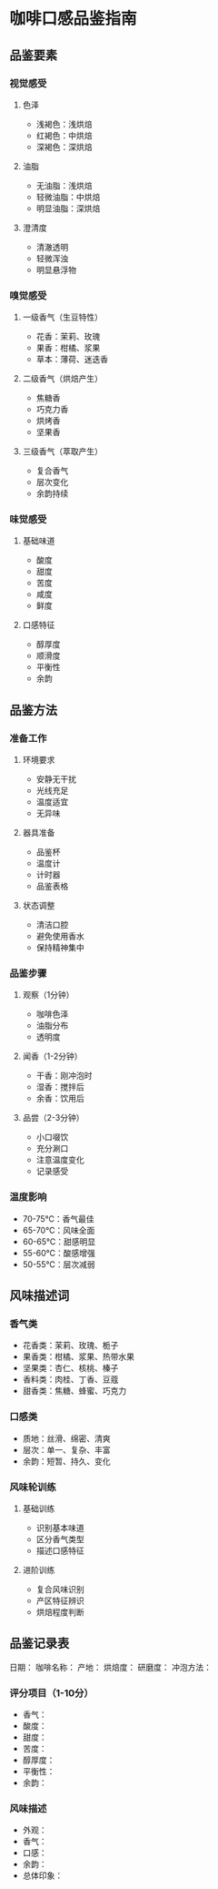 # 咖啡口感品鉴指南

## 品鉴要素

### 视觉感受
1. 色泽
   - 浅褐色：浅烘焙
   - 红褐色：中烘焙
   - 深褐色：深烘焙

2. 油脂
   - 无油脂：浅烘焙
   - 轻微油脂：中烘焙
   - 明显油脂：深烘焙

3. 澄清度
   - 清澈透明
   - 轻微浑浊
   - 明显悬浮物

### 嗅觉感受
1. 一级香气（生豆特性）
   - 花香：茉莉、玫瑰
   - 果香：柑橘、浆果
   - 草本：薄荷、迷迭香

2. 二级香气（烘焙产生）
   - 焦糖香
   - 巧克力香
   - 烘烤香
   - 坚果香

3. 三级香气（萃取产生）
   - 复合香气
   - 层次变化
   - 余韵持续

### 味觉感受
1. 基础味道
   - 酸度
   - 甜度
   - 苦度
   - 咸度
   - 鲜度

2. 口感特征
   - 醇厚度
   - 顺滑度
   - 平衡性
   - 余韵

## 品鉴方法

### 准备工作
1. 环境要求
   - 安静无干扰
   - 光线充足
   - 温度适宜
   - 无异味

2. 器具准备
   - 品鉴杯
   - 温度计
   - 计时器
   - 品鉴表格

3. 状态调整
   - 清洁口腔
   - 避免使用香水
   - 保持精神集中

### 品鉴步骤
1. 观察（1分钟）
   - 咖啡色泽
   - 油脂分布
   - 透明度

2. 闻香（1-2分钟）
   - 干香：刚冲泡时
   - 湿香：搅拌后
   - 余香：饮用后

3. 品尝（2-3分钟）
   - 小口啜饮
   - 充分涮口
   - 注意温度变化
   - 记录感受

### 温度影响
- 70-75℃：香气最佳
- 65-70℃：风味全面
- 60-65℃：甜感明显
- 55-60℃：酸感增强
- 50-55℃：层次减弱

## 风味描述词

### 香气类
- 花香类：茉莉、玫瑰、栀子
- 果香类：柑橘、浆果、热带水果
- 坚果类：杏仁、核桃、榛子
- 香料类：肉桂、丁香、豆蔻
- 甜香类：焦糖、蜂蜜、巧克力

### 口感类
- 质地：丝滑、绵密、清爽
- 层次：单一、复杂、丰富
- 余韵：短暂、持久、变化

### 风味轮训练
1. 基础训练
   - 识别基本味道
   - 区分香气类型
   - 描述口感特征

2. 进阶训练
   - 复合风味识别
   - 产区特征辨识
   - 烘焙程度判断

## 品鉴记录表
日期：
咖啡名称：
产地：
烘焙度：
研磨度：
冲泡方法：

### 评分项目（1-10分）
- 香气：
- 酸度：
- 甜度：
- 苦度：
- 醇厚度：
- 平衡性：
- 余韵：

### 风味描述
- 外观：
- 香气：
- 口感：
- 余韵：
- 总体印象：